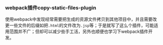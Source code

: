 ### webpack插件copy-static-files-plugin
使用webpack中发现经常需要把生成的资源文件拷贝到其他项目中，并且需要改更一些文件的后缀如把`.html`的文件改为`.jsp`等；于是就写了这么个插件，可能适用范围并不广；但却可以减少些手工活，另外也顺便也学习下webpack插件开发。